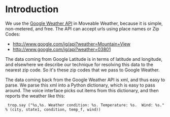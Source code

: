 # Introduction #

We use the [Google Weather API](http://blog.programmableweb.com/2010/02/08/googles-secret-weather-api/) in Moveable Weather, because it is simple, non-metered, and free. The API can accept urls using place names or Zip Codes:

  * http://www.google.com/ig/api?weather=Mountain+View
  * http://www.google.com/ig/api?weather=03801

The data coming from Google Latitude is in terms of latitude and longitude, and elsewhere we describe our technique for resolving this data to the nearest zip code. So it's these zip codes that we pass to Google Weather.

The data coming back from the Google Weather API is xml, and thus easy to parse. We parse this xml into a Python dictionary, which is easy to pass around. The voice interface picks out items from this dictionary, and then reports the weather like this:

```
 trop.say ("%s,%s. Weather condition: %s. Temperature: %s.  Wind: %s." % (city, state1, condition, temp_f, wind))
```